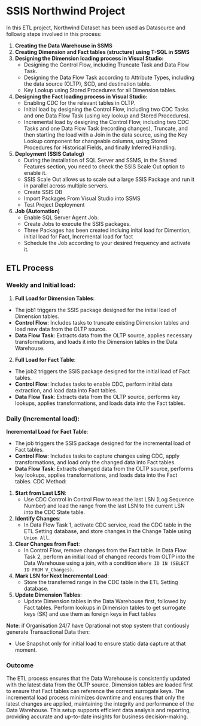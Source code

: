 # SSIS Northwind Project

In this ETL project, Northwind Dataset has been used as Datasource and followig steps involved in this process:
1. **Creating the Data Warehouse in SSMS**
2. **Creating Dimension and Fact tables (structure) using T-SQL in SSMS**
3. **Designing the Dimension loading process in Visual Studio:**
   - Designing the Control Flow, including Truncate Task and Data Flow Task.
   - Designing the Data Flow Task according to Attribute Types, including the data source (OLTP), SCD, and destination table.
   - Key Lookup using Stored Procedures for all Dimension tables.
4. **Designing the Fact loading process in Visual Studio:**
   - Enabling CDC for the relevant tables in OLTP.
   - Initial load by designing the Control Flow, including two CDC Tasks and one Data Flow Task (using key lookup and Stored Procedures).
   - Incremental load by designing the Control Flow, including two CDC Tasks and one Data Flow Task (recording changes), Truncate, and then starting the load with a Join in the data source, using the Key Lookup component for changeable columns, using Stored Procedures for Historical Fields, and finally Inferred Handling.
5. **Deployment (SSIS Catalog)**
   - During the installation of SQL Server and SSMS, in the Shared Features section, you need to check the SSIS Scale Out option to enable it.
   - SSIS Scale Out allows us to scale out a large SSIS Package and run it in parallel across multiple servers.
   - Create SSIS DB
   - Import Packages From Visual Studio into SSMS
   - Test Project Deployment
5. **Job (Automation)**
   - Enable SQL Server Agent Job.
   - Create Jobs to execute the SSIS packages.
   - Three Packages has been created incluing inital load for Dimention, initial load for Fact, Incremental load for fact
   - Schedule the Job according to your desired frequency and activate it.
## ETL Process
### Weekly and Initial load:
1.  **Full Load for Dimension Tables**:
   - The job1 triggers the SSIS package designed for the initial load of Dimension tables.
   - **Control Flow**: Includes tasks to truncate existing Dimension tables and load new data from the OLTP source.
   - **Data Flow Task**: Extracts data from the OLTP source, applies necessary transformations, and loads it into the Dimension tables in the Data Warehouse.

2.  **Full Load for Fact Table**:
   - The job2 triggers the SSIS package designed for the initial load of Fact tables.
   - **Control Flow**: Includes tasks to enable CDC, perform initial data extraction, and load data into Fact tables.
   - **Data Flow Task**: Extracts data from the OLTP source, performs key lookups, applies transformations, and loads data into the Fact tables.
     
### Daily (Incremental load):     
 **Incremental Load for Fact Table**:
   - The job triggers the SSIS package designed for the incremental load of Fact tables.
   - **Control Flow**: Includes tasks to capture changes using CDC, apply transformations, and load only the changed data into Fact tables.
   - **Data Flow Task**: Extracts changed data from the OLTP source, performs key lookups, applies transformations, and loads data into the Fact tables.
CDC Method:
1. **Start from Last LSN**:
   - Use CDC Control in Control Flow to read the last LSN (Log Sequence Number) and load the range from the last LSN to the current LSN into the CDC State table.
2. **Identify Changes**:
   - In Data Flow Task 1, activate CDC service, read the CDC table in the ETL Setting database, and store changes in the Change Table using `Union All`.
3. **Clear Changes from Fact**:
   - In Control Flow, remove changes from the Fact table. In Data Flow Task 2, perform an initial load of changed records from OLTP into the Data Warehouse using a join, with a condition `Where ID IN (SELECT ID FROM V_Changes)`.
4. **Mark LSN for Next Incremental Load**:
   - Store the transferred range in the CDC table in the ETL Setting database.
5. **Update Dimension Tables**:
   - Update Dimension tables in the Data Warehouse first, followed by Fact tables. Perform lookups in Dimension tables to get surrogate keys (SK) and use them as foreign keys in Fact tables

**Note**:
if Organisation 24/7 have Oprational not stop system that contiously generate Transactional Data then:
- Use Snapshot only for initial load to ensure static data capture at that moment.


### Outcome
The ETL process ensures that the Data Warehouse is consistently updated with the latest data from the OLTP source. Dimension tables are loaded first to ensure that Fact tables can reference the correct surrogate keys. The incremental load process minimizes downtime and ensures that only the latest changes are applied, maintaining the integrity and performance of the Data Warehouse. This setup supports efficient data analysis and reporting, providing accurate and up-to-date insights for business decision-making.
